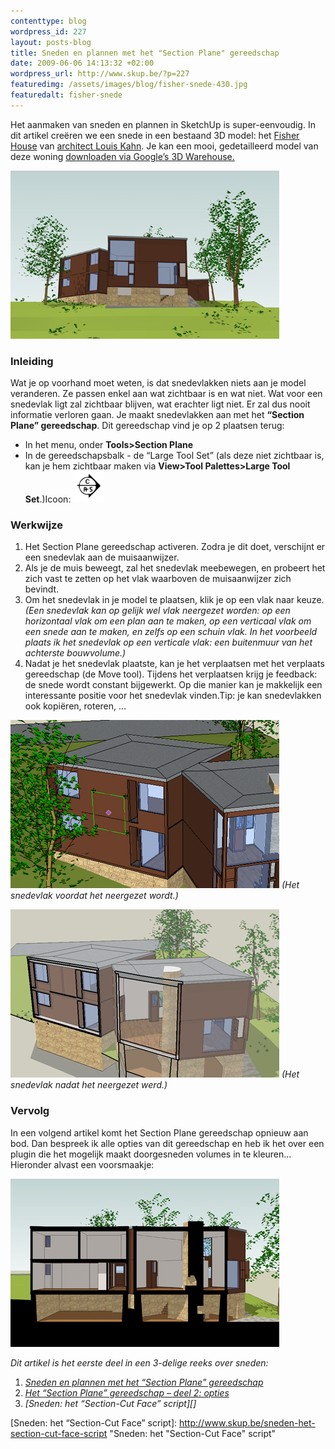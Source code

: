 ```yaml
--- 
contenttype: blog
wordpress_id: 227
layout: posts-blog
title: Sneden en plannen met het "Section Plane" gereedschap
date: 2009-06-06 14:13:32 +02:00
wordpress_url: http://www.skup.be/?p=227
featuredimg: /assets/images/blog/fisher-snede-430.jpg
featuredalt: fisher-snede
---
```

Het aanmaken van sneden en plannen in SketchUp is super-eenvoudig. In
dit artikel creëren we een snede in een bestaand 3D model: het [Fisher
House][] van [architect Louis Kahn][]. Je kan een mooi, gedetailleerd
model van deze woning [downloaden via Google’s 3D Warehouse.][]

![fisher house - louis kahn][]

### Inleiding

Wat je op voorhand moet weten, is dat snedevlakken niets aan je model
veranderen. Ze passen enkel aan wat zichtbaar is en wat niet. Wat voor
een snedevlak ligt zal zichtbaar blijven, wat erachter ligt niet. Er zal
dus nooit informatie verloren gaan. Je maakt snedevlakken aan met het
**“Section Plane” gereedschap**. Dit gereedschap vind je op 2 plaatsen
terug:

-   In het menu, onder
    **Tools\>Section Plane**
-   In de gereedschapsbalk - de “Large Tool Set” (als deze niet
    zichtbaar is, kan je hem zichtbaar maken via
    **View\>Tool Palettes\>Large Tool Set**.)Icoon:
    ![section-plane][]

### Werkwijze

1.  Het Section Plane gereedschap activeren. Zodra je dit doet,
    verschijnt er een snedevlak aan de muisaanwijzer.
2.  Als je de muis beweegt, zal het snedevlak meebewegen, en probeert
    het zich vast te zetten op het vlak waarboven de muisaanwijzer zich
    bevindt.
3.  Om het snedevlak in je model te plaatsen, klik je op een vlak naar
    keuze. *(Een snedevlak kan op gelijk wel vlak neergezet worden: op
    een horizontaal vlak om een plan aan te maken, op een verticaal vlak
    om een snede aan te maken, en zelfs op een schuin vlak. In het
    voorbeeld plaats ik het snedevlak op een verticale vlak: een
    buitenmuur van het achterste bouwvolume.)*
4.  Nadat je het snedevlak plaatste, kan je het verplaatsen met het
    verplaats gereedschap (de Move tool). Tijdens het verplaatsen krijg
    je feedback: de snede wordt constant bijgewerkt. Op die manier kan
    je makkelijk een interessante positie voor het snedevlak vinden.Tip:
    je kan snedevlakken ook kopiëren, roteren, …

![section-plane-voor][]
*(Het snedevlak voordat het neergezet wordt.)*


![section-plane-na][]
*(Het snedevlak nadat het neergezet werd.)*

### Vervolg

In een volgend artikel komt het Section Plane gereedschap opnieuw aan
bod. Dan bespreek ik alle opties van dit gereedschap en heb ik het over
een plugin die het mogelijk maakt doorgesneden volumes in te kleuren…
Hieronder alvast een voorsmaakje:

![fisher-snede][]

*Dit artikel is het eerste deel in een 3-delige reeks over sneden:*

1.  *[Sneden en plannen met het “Section Plane” gereedschap][]*
2.  *[Het “Section Plane” gereedschap – deel 2: opties][]*
3.  *[Sneden: het “Section-Cut Face” script][]*

[Fisher House]: http://www.flickr.com/photos/rippinkittin8/sets/72157608776933282/ "Fisher House - Flickr"

[architect Louis Kahn]: http://en.wikipedia.org/wiki/Louis_Kahn "Louis Kahn - Wikipedia"

[downloaden via Google’s 3D Warehouse.]: http://sketchup.google.com/3dwarehouse/details?mid=4bc0a01e67a41a56c2864a1e440af45d "Fisher House - 3D Warehouse"

[Sneden en plannen met het “Section Plane” gereedschap]: ../sneden-en-plannen-met-het-section-plane-gereedschap/ "Sneden en plannen met het “Section Plane” gereedschap"

[Het “Section Plane” gereedschap – deel 2: opties]: ../het-“section-plane”-gereedschap-deel-2-opties/ "Het “Section Plane” gereedschap – deel 2: opties"

[Sneden: het “Section-Cut Face” script]: http://www.skup.be/sneden-het-section-cut-face-script "Sneden: het "Section-Cut Face" script"



[fisher house - louis kahn]: /assets/images/blog/fisher.jpg "fisher house - louis kahn"

[section-plane]: /assets/images/blog/section-plane.png "section-plane"

[section-plane-voor]: /assets/images/blog/section-plane-voor.png "section-plane-voor"

[section-plane-na]: /assets/images/blog/section-plane-na.png "section-plane-na"

[fisher-snede]: /assets/images/blog/fisher-snede-430.jpg "fisher-snede"